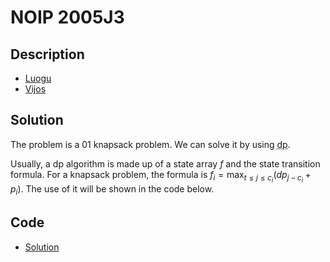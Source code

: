 # NOIP 2005J3

## Description

- [Luogu](https://www.luogu.com.cn/problem/P1048)
- [Vijos](https://www.vijos.org/p/1104)

## Solution

The problem is a 01 knapsack problem. We can solve it by using <abbr title="dynamic programming">dp</abbr>.

Usually, a dp algorithm is made up of a state array $f$ and the state transition formula. For a knapsack problem, the formula is $f_i=\max_{t\le j\le c_i}(dp_{j-c_i}+p_i)$. The use of it will be shown in the code below.

## Code

- [Solution](NOIP.2005J3.0.cpp)

